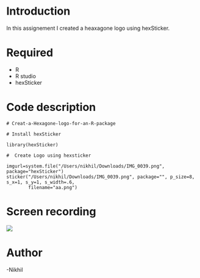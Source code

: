 # Introduction

In this assignement I created a heaxagone logo using hexSticker.

# Required 

- R
- R studio
- hexSticker

# Code description

```
# Creat-a-Hexagone-logo-for-an-R-package

# Install hexSticker

library(hexSticker)

#  Create Logo using hexsticker

imgurl=system.file("/Users/nikhil/Downloads/IMG_0039.png", package="hexSticker")
sticker("/Users/nikhil/Downloads/IMG_0039.png", package="", p_size=8, s_x=1, s_y=1, s_width=.6,
        filename="aa.png")
```
# Screen recording 

![](http://g.recordit.co/3WfSmzFQ33.gif)

# Author
-Nikhil
